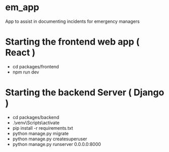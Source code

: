 # em_app
App to assist in documenting incidents for emergency managers

# Starting the frontend web app ( React )
- cd packages/frontend
- npm run dev

# Starting the backend Server ( Django )
- cd packages/backend
- .\venv\Scripts\activate
- pip install -r requirements.txt
- python manage.py migrate
- python manage.py createsuperuser
- python manage.py runserver 0.0.0.0:8000
